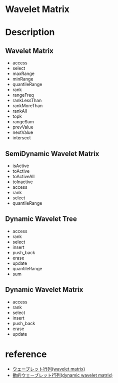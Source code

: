 # Wavelet Matrix

# Description
## Wavelet Matrix
* access
* select
* maxRange
* minRange
* quantileRange
* rank
* rangeFreq
* rankLessThan
* rankMoreThan
* rankAll
* topk
* rangeSum
* prevValue
* nextValue
* intersect

## SemiDynamic Wavelet Matrix
* isActive
* toActive
* toActiveAll
* toInactive
* access
* rank
* select
* quantileRange

## Dynamic Wavelet Tree
* access
* rank
* select
* insert
* push_back
* erase
* update
* quantileRange
* sum

## Dynamic Wavelet Matrix
* access
* rank
* select
* insert
* push_back
* erase
* update

# reference
* [ウェーブレット行列(wavelet matrix)](http://miti-7.hatenablog.com/entry/2018/04/28/152259)
* [動的ウェーブレット行列(dynamic wavelet matrix)](http://miti-7.hatenablog.com/entry/2019/02/01/143655)
